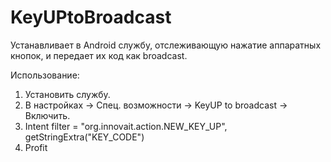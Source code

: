 # KeyUPtoBroadcast

Устанавливает в Android службу, отслеживающую нажатие аппаратных кнопок, и передает их код как broadcast. 

Использование:
1) Установить службу. 
2) В настройках -> Спец. возможности -> KeyUP to broadcast -> Включить.
3) Intent filter = "org.innovait.action.NEW_KEY_UP", getStringExtra("KEY_CODE")
4) Profit
